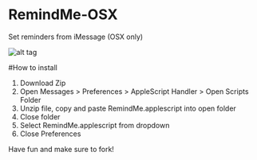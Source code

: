# RemindMe-OSX
Set reminders from iMessage (OSX only)

![alt tag](http://i.giphy.com/QBPxgbgoCX2sE.gif)

#How to install
1) Download Zip
2) Open Messages > Preferences > AppleScript Handler > Open Scripts Folder
3) Unzip file, copy and paste RemindMe.applescript into open folder
4) Close folder
5) Select RemindMe.applescript from dropdown
6) Close Preferences

Have fun and make sure to fork!

